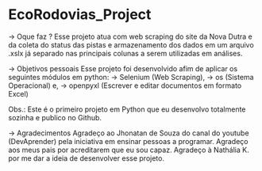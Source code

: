 # EcoRodovias_Project

-> Oque faz ? 
Esse projeto atua com web scraping do site da Nova Dutra e da coleta do status das pistas e armazenamento dos dados em um arquivo .xslx já separado nas principais colunas a serem utilizadas em análises.

-> Objetivos pessoais
Esse projeto foi desenvolvido afim de aplicar os seguintes módulos em python:
-> Selenium (Web Scraping),
-> os (Sistema Operacional) e,
-> openpyxl (Escrever e editar documentos em formato Excel)

Obs.: Este é o primeiro projeto em Python que eu desenvolvo totalmente sozinha e publico no Github.

-> Agradecimentos
Agradeço ao Jhonatan de Souza do canal do youtube (DevAprender) pela iniciativa em ensinar pessoas a programar.
Agradeço aos meus pais por acreditarem que eu sou capaz.
Agradeço à Nathália K. por me dar a ideia de desenvolver esse projeto.

